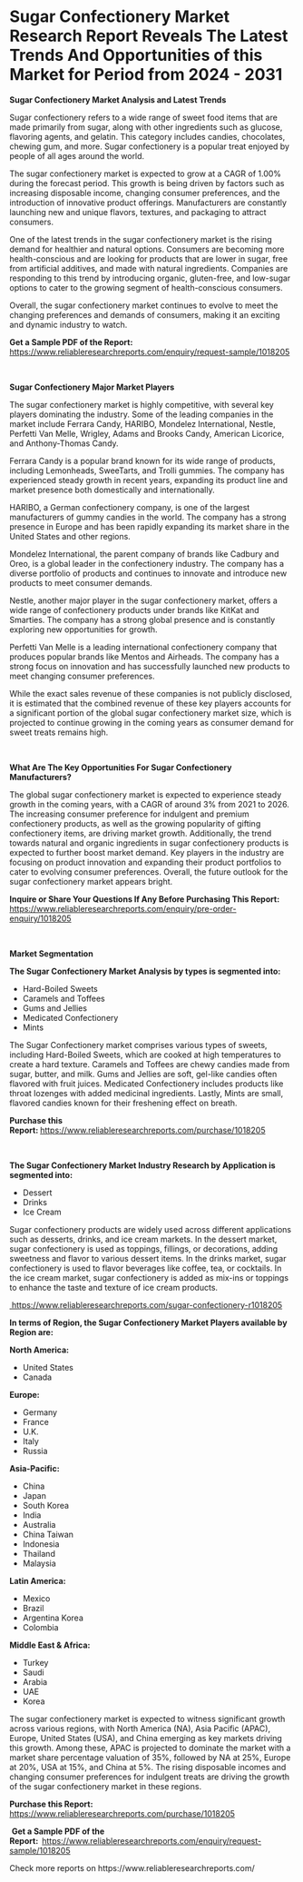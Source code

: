 <p><h1>Sugar Confectionery Market Research Report Reveals The Latest Trends And Opportunities of this Market for Period from 2024 - 2031</h1></p><p><strong>Sugar Confectionery Market Analysis and Latest Trends</strong></p>
<p><p>Sugar confectionery refers to a wide range of sweet food items that are made primarily from sugar, along with other ingredients such as glucose, flavoring agents, and gelatin. This category includes candies, chocolates, chewing gum, and more. Sugar confectionery is a popular treat enjoyed by people of all ages around the world.</p><p>The sugar confectionery market is expected to grow at a CAGR of 1.00% during the forecast period. This growth is being driven by factors such as increasing disposable income, changing consumer preferences, and the introduction of innovative product offerings. Manufacturers are constantly launching new and unique flavors, textures, and packaging to attract consumers.</p><p>One of the latest trends in the sugar confectionery market is the rising demand for healthier and natural options. Consumers are becoming more health-conscious and are looking for products that are lower in sugar, free from artificial additives, and made with natural ingredients. Companies are responding to this trend by introducing organic, gluten-free, and low-sugar options to cater to the growing segment of health-conscious consumers.</p><p>Overall, the sugar confectionery market continues to evolve to meet the changing preferences and demands of consumers, making it an exciting and dynamic industry to watch.</p></p>
<p><strong>Get a Sample PDF of the Report:&nbsp;</strong> <a href="https://www.reliableresearchreports.com/enquiry/request-sample/1018205">https://www.reliableresearchreports.com/enquiry/request-sample/1018205</a></p>
<p>&nbsp;</p>
<p><strong>Sugar Confectionery Major Market Players</strong></p>
<p><p>The sugar confectionery market is highly competitive, with several key players dominating the industry. Some of the leading companies in the market include Ferrara Candy, HARIBO, Mondelez International, Nestle, Perfetti Van Melle, Wrigley, Adams and Brooks Candy, American Licorice, and Anthony-Thomas Candy.</p><p>Ferrara Candy is a popular brand known for its wide range of products, including Lemonheads, SweeTarts, and Trolli gummies. The company has experienced steady growth in recent years, expanding its product line and market presence both domestically and internationally.</p><p>HARIBO, a German confectionery company, is one of the largest manufacturers of gummy candies in the world. The company has a strong presence in Europe and has been rapidly expanding its market share in the United States and other regions.</p><p>Mondelez International, the parent company of brands like Cadbury and Oreo, is a global leader in the confectionery industry. The company has a diverse portfolio of products and continues to innovate and introduce new products to meet consumer demands.</p><p>Nestle, another major player in the sugar confectionery market, offers a wide range of confectionery products under brands like KitKat and Smarties. The company has a strong global presence and is constantly exploring new opportunities for growth.</p><p>Perfetti Van Melle is a leading international confectionery company that produces popular brands like Mentos and Airheads. The company has a strong focus on innovation and has successfully launched new products to meet changing consumer preferences.</p><p>While the exact sales revenue of these companies is not publicly disclosed, it is estimated that the combined revenue of these key players accounts for a significant portion of the global sugar confectionery market size, which is projected to continue growing in the coming years as consumer demand for sweet treats remains high.</p></p>
<p>&nbsp;</p>
<p><strong>What Are The Key Opportunities For Sugar Confectionery Manufacturers?</strong></p>
<p><p>The global sugar confectionery market is expected to experience steady growth in the coming years, with a CAGR of around 3% from 2021 to 2026. The increasing consumer preference for indulgent and premium confectionery products, as well as the growing popularity of gifting confectionery items, are driving market growth. Additionally, the trend towards natural and organic ingredients in sugar confectionery products is expected to further boost market demand. Key players in the industry are focusing on product innovation and expanding their product portfolios to cater to evolving consumer preferences. Overall, the future outlook for the sugar confectionery market appears bright.</p></p>
<p><strong>Inquire or Share Your Questions If Any Before Purchasing This Report:</strong> <a href="https://www.reliableresearchreports.com/enquiry/pre-order-enquiry/1018205">https://www.reliableresearchreports.com/enquiry/pre-order-enquiry/1018205</a></p>
<p>&nbsp;</p>
<p><strong>Market Segmentation</strong></p>
<p><strong>The Sugar Confectionery Market Analysis by types is segmented into:</strong></p>
<p><ul><li>Hard-Boiled Sweets</li><li>Caramels and Toffees</li><li>Gums and Jellies</li><li>Medicated Confectionery</li><li>Mints</li></ul></p>
<p><p>The Sugar Confectionery market comprises various types of sweets, including Hard-Boiled Sweets, which are cooked at high temperatures to create a hard texture. Caramels and Toffees are chewy candies made from sugar, butter, and milk. Gums and Jellies are soft, gel-like candies often flavored with fruit juices. Medicated Confectionery includes products like throat lozenges with added medicinal ingredients. Lastly, Mints are small, flavored candies known for their freshening effect on breath.</p></p>
<p><strong>Purchase this Report:&nbsp;</strong><a href="https://www.reliableresearchreports.com/purchase/1018205">https://www.reliableresearchreports.com/purchase/1018205</a></p>
<p>&nbsp;</p>
<p><strong>The Sugar Confectionery Market Industry Research by Application is segmented into:</strong></p>
<p><ul><li>Dessert</li><li>Drinks</li><li>Ice Cream</li></ul></p>
<p><p>Sugar confectionery products are widely used across different applications such as desserts, drinks, and ice cream markets. In the dessert market, sugar confectionery is used as toppings, fillings, or decorations, adding sweetness and flavor to various dessert items. In the drinks market, sugar confectionery is used to flavor beverages like coffee, tea, or cocktails. In the ice cream market, sugar confectionery is added as mix-ins or toppings to enhance the taste and texture of ice cream products.</p></p>
<p><a href="https://www.reliableresearchreports.com/sugar-confectionery-r1018205">&nbsp;https://www.reliableresearchreports.com/sugar-confectionery-r1018205</a></p>
<p><strong>In terms of Region, the Sugar Confectionery Market Players available by Region are:</strong></p>
<p>
    <p> <strong> North America: </strong>
        <ul>
            <li>United States</li>
            <li>Canada</li>
        </ul>
        </p> 
    <p> <strong> Europe: </strong>
        <ul>
            <li>Germany</li>
            <li>France</li>
            <li>U.K.</li>
            <li>Italy</li>
            <li>Russia</li>
        </ul>
        </p> 
    <p> <strong> Asia-Pacific: </strong>
        <ul>
            <li>China</li>
            <li>Japan</li>
            <li>South Korea</li>
            <li>India</li>
            <li>Australia</li>
            <li>China Taiwan</li>
            <li>Indonesia</li>
            <li>Thailand</li>
            <li>Malaysia</li>
        </ul>
        </p> 
    <p> <strong> Latin America: </strong>
        <ul>
            <li>Mexico</li>
            <li>Brazil</li>
            <li>Argentina Korea</li>
            <li>Colombia</li>
        </ul>
        </p> 
    <p> <strong> Middle East & Africa: </strong>
        <ul>
            <li>Turkey</li>
            <li>Saudi</li>
            <li>Arabia</li>
            <li>UAE</li>
            <li>Korea</li>
        </ul>
    </p>
    </p>
<p><p>The sugar confectionery market is expected to witness significant growth across various regions, with North America (NA), Asia Pacific (APAC), Europe, United States (USA), and China emerging as key markets driving this growth. Among these, APAC is projected to dominate the market with a market share percentage valuation of 35%, followed by NA at 25%, Europe at 20%, USA at 15%, and China at 5%. The rising disposable incomes and changing consumer preferences for indulgent treats are driving the growth of the sugar confectionery market in these regions.</p></p>
<p><strong>Purchase this Report: </strong><a href="https://www.reliableresearchreports.com/purchase/1018205">https://www.reliableresearchreports.com/purchase/1018205</a></p>
<p>&nbsp;<strong>Get a Sample PDF of the Report:&nbsp;&nbsp;</strong><a href="https://www.reliableresearchreports.com/enquiry/request-sample/1018205">https://www.reliableresearchreports.com/enquiry/request-sample/1018205</a></p>
<p><strong></strong></p>
<p>Check more reports on https://www.reliableresearchreports.com/</p>